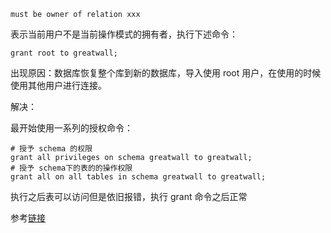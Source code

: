 ```
must be owner of relation xxx
```

表示当前用户不是当前操作模式的拥有者，执行下述命令：

```
grant root to greatwall;
```

出现原因：数据库恢复整个库到新的数据库，导入使用 root 用户，在使用的时候使用其他用户进行连接。

解决：

最开始使用一系列的授权命令：

```
# 授予 schema 的权限
grant all privileges on schema greatwall to greatwall;
# 授予 schema下的表的的操作权限
grant all on all tables in schema greatwall to greatwall;
```

执行之后表可以访问但是依旧报错，执行 grant 命令之后正常

参考[链接](https://stackoverflow.com/questions/28584640/postgresql-error-must-be-owner-of-relation-when-changing-a-owner-object)

